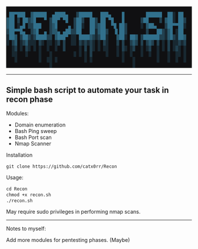 
<p align="center">
  <img src="https://github.com/catx0rr/Recon/blob/master/img/recon.png" alt="recon.png">
</p>

--- 
## Simple bash script to automate your task in recon phase

Modules:

- Domain enumeration
- Bash Ping sweep
- Bash Port scan
- Nmap Scanner

Installation
```shell
git clone https://github.com/catx0rr/Recon
```

Usage:
```shell
cd Recon
chmod +x recon.sh
./recon.sh
```

May require sudo privileges in performing nmap scans.


---
Notes to myself:

Add more modules for pentesting phases. (Maybe)
